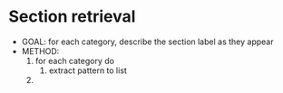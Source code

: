 # Section retrieval

- GOAL: for each category, describe the section label as they appear
- METHOD: 
	1. for each category do
		1. extract pattern to list
	1. 
